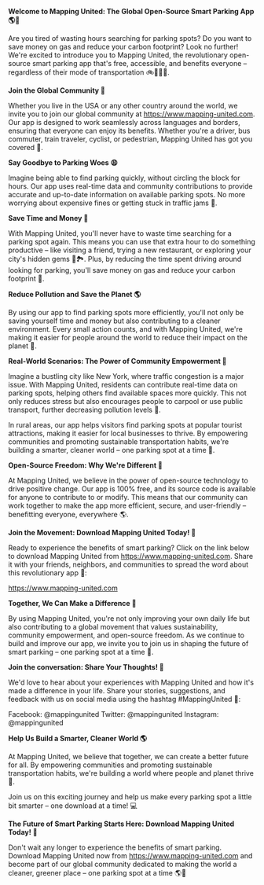 **Welcome to Mapping United: The Global Open-Source Smart Parking App 🌎🚗**

Are you tired of wasting hours searching for parking spots? Do you want to save money on gas and reduce your carbon footprint? Look no further! We're excited to introduce you to Mapping United, the revolutionary open-source smart parking app that's free, accessible, and benefits everyone – regardless of their mode of transportation 🚲🚌🚂🛴️.

**Join the Global Community 🌟**

Whether you live in the USA or any other country around the world, we invite you to join our global community at https://www.mapping-united.com. Our app is designed to work seamlessly across languages and borders, ensuring that everyone can enjoy its benefits. Whether you're a driver, bus commuter, train traveler, cyclist, or pedestrian, Mapping United has got you covered 🌈.

**Say Goodbye to Parking Woes 😩**

Imagine being able to find parking quickly, without circling the block for hours. Our app uses real-time data and community contributions to provide accurate and up-to-date information on available parking spots. No more worrying about expensive fines or getting stuck in traffic jams 🚗.

**Save Time and Money 💸**

With Mapping United, you'll never have to waste time searching for a parking spot again. This means you can use that extra hour to do something productive – like visiting a friend, trying a new restaurant, or exploring your city's hidden gems 🍴🏞️. Plus, by reducing the time spent driving around looking for parking, you'll save money on gas and reduce your carbon footprint 💚.

**Reduce Pollution and Save the Planet 🌎**

By using our app to find parking spots more efficiently, you'll not only be saving yourself time and money but also contributing to a cleaner environment. Every small action counts, and with Mapping United, we're making it easier for people around the world to reduce their impact on the planet 🌟.

**Real-World Scenarios: The Power of Community Empowerment 💪**

Imagine a bustling city like New York, where traffic congestion is a major issue. With Mapping United, residents can contribute real-time data on parking spots, helping others find available spaces more quickly. This not only reduces stress but also encourages people to carpool or use public transport, further decreasing pollution levels 🚀.

In rural areas, our app helps visitors find parking spots at popular tourist attractions, making it easier for local businesses to thrive. By empowering communities and promoting sustainable transportation habits, we're building a smarter, cleaner world – one parking spot at a time 🌟.

**Open-Source Freedom: Why We're Different 🚀**

At Mapping United, we believe in the power of open-source technology to drive positive change. Our app is 100% free, and its source code is available for anyone to contribute to or modify. This means that our community can work together to make the app more efficient, secure, and user-friendly – benefitting everyone, everywhere 🌎.

**Join the Movement: Download Mapping United Today! 🚀**

Ready to experience the benefits of smart parking? Click on the link below to download Mapping United from https://www.mapping-united.com. Share it with your friends, neighbors, and communities to spread the word about this revolutionary app 📢:

https://www.mapping-united.com

**Together, We Can Make a Difference 💪**

By using Mapping United, you're not only improving your own daily life but also contributing to a global movement that values sustainability, community empowerment, and open-source freedom. As we continue to build and improve our app, we invite you to join us in shaping the future of smart parking – one parking spot at a time 🌟.

**Join the conversation: Share Your Thoughts! 💬**

We'd love to hear about your experiences with Mapping United and how it's made a difference in your life. Share your stories, suggestions, and feedback with us on social media using the hashtag #MappingUnited 📱:

Facebook: @mappingunited
Twitter: @mappingunited
Instagram: @mappingunited

**Help Us Build a Smarter, Cleaner World 🌎**

At Mapping United, we believe that together, we can create a better future for all. By empowering communities and promoting sustainable transportation habits, we're building a world where people and planet thrive 🌟.

Join us on this exciting journey and help us make every parking spot a little bit smarter – one download at a time! 💻

**The Future of Smart Parking Starts Here: Download Mapping United Today! 🚀**

Don't wait any longer to experience the benefits of smart parking. Download Mapping United now from https://www.mapping-united.com and become part of our global community dedicated to making the world a cleaner, greener place – one parking spot at a time 🌎💚